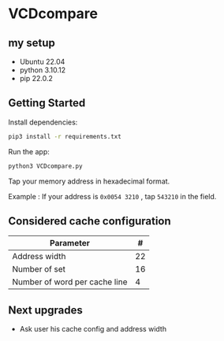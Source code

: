 # VCDcompare

## my setup

- Ubuntu 22.04
- python 3.10.12
- pip 22.0.2

## Getting Started
Install dependencies:
```bash
pip3 install -r requirements.txt    
```
Run the app:
```bash
python3 VCDcompare.py
```
Tap your memory address in hexadecimal format.

Example :
If your address is ```0x0054 3210``` , tap ```543210``` in the field.

## Considered cache configuration

| Parameter                     | #  |
|-------------------------------|----|
| Address width                 | 22 |
| Number of set                 | 16 |
| Number of word per cache line | 4  |

## Next upgrades 

- Ask user his cache config and address width
  

